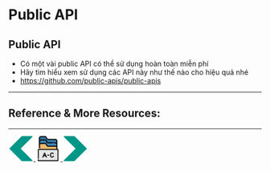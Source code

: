 # Public API
## Public API
- Có một vài public API có thể sử dụng hoàn toàn miễn phí
- Hãy tìm hiểu xem sử dụng các API này như thế nào cho hiệu quả nhé
- https://github.com/public-apis/public-apis
---
## Reference & More Resources: 
---
<!-- Navigator -->
<div>
<a href="Lecture-12.1.Simulation.md">
    <img width=50 src="../sources/left-arrow.svg" >
</a>
<a href="README.md">
    <img width=50 src="../sources/index.svg" >
</a>
<a href="Lecture-13.1.WebAPI.md">
    <img  width=50 src="../sources/right-arrow.svg">
    </a>
</div>
<!-- Navigator -->